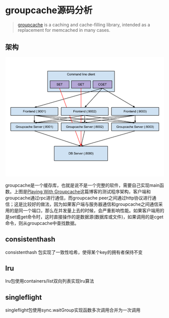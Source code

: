 # groupcache源码分析

> [groupcache](github.com/golang/groupcache) is a caching and cache-filling library, intended as a replacement for memcached in many cases.

## 架构

<img src="./framework.png">

groupcache是一个缓存库，也就是说不是一个完整的软件，需要自己实现main函数。上图是[Playing With Groupcache](http://capotej.com/blog/2013/07/28/playing-with-groupcache/)这篇博客的测试程序架构，客户端和groupcache通过rpc进行通信，而groupcache peer之间通过http协议进行通信；这是比较好的做法，因为如果客户端与服务器通信和groupcache之间通信采用的是同一个端口，那么在并发量上去的时候，会严重影响性能。如果客户端用的是set或get命令时，这时直接操作的是数据源(数据库或文件)，如果调用的是cget命令，则从groupcache中查找数据。

## consistenthash

consistenthash 包实现了一致性哈希，使得某个key的拥有者保持不变

## lru

lru包使用containers/list双向列表实现lru算法

## singleflight

singleflight包使用sync.waitGroup实现函数多次调用合并为一次调用